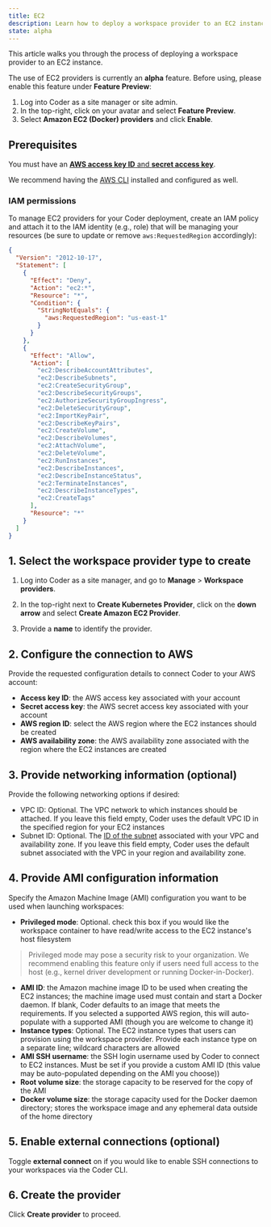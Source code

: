 ```yaml
---
title: EC2
description: Learn how to deploy a workspace provider to an EC2 instance.
state: alpha
---
```


This article walks you through the process of deploying a workspace provider to
an EC2 instance.

The use of EC2 providers is currently an **alpha** feature. Before using, please
enable this feature under **Feature Preview**:

1. Log into Coder as a site manager or site admin.
1. In the top-right, click on your avatar and select **Feature Preview**.
1. Select **Amazon EC2 (Docker) providers** and click **Enable**.

## Prerequisites

You must have an
[**AWS access key ID** and **secret access key**](https://docs.aws.amazon.com/general/latest/gr/aws-sec-cred-types.html#access-keys-and-secret-access-keys).

We recommend having the [AWS CLI](https://aws.amazon.com/cli/) installed and
configured as well.

### IAM permissions

To manage EC2 providers for your Coder deployment, create an IAM policy and
attach it to the IAM identity (e.g., role) that will be managing your resources
(be sure to update or remove `aws:RequestedRegion` accordingly):

```json
{
  "Version": "2012-10-17",
  "Statement": [
    {
      "Effect": "Deny",
      "Action": "ec2:*",
      "Resource": "*",
      "Condition": {
        "StringNotEquals": {
          "aws:RequestedRegion": "us-east-1"
        }
      }
    },
    {
      "Effect": "Allow",
      "Action": [
        "ec2:DescribeAccountAttributes",
        "ec2:DescribeSubnets",
        "ec2:CreateSecurityGroup",
        "ec2:DescribeSecurityGroups",
        "ec2:AuthorizeSecurityGroupIngress",
        "ec2:DeleteSecurityGroup",
        "ec2:ImportKeyPair",
        "ec2:DescribeKeyPairs",
        "ec2:CreateVolume",
        "ec2:DescribeVolumes",
        "ec2:AttachVolume",
        "ec2:DeleteVolume",
        "ec2:RunInstances",
        "ec2:DescribeInstances",
        "ec2:DescribeInstanceStatus",
        "ec2:TerminateInstances",
        "ec2:DescribeInstanceTypes",
        "ec2:CreateTags"
      ],
      "Resource": "*"
    }
  ]
}
```

## 1. Select the workspace provider type to create

1. Log into Coder as a site manager, and go to **Manage** > **Workspace
   providers**.

1. In the top-right next to **Create Kubernetes Provider**, click on the **down
   arrow** and select **Create Amazon EC2 Provider**.

1. Provide a **name** to identify the provider.

## 2. Configure the connection to AWS

Provide the requested configuration details to connect Coder to your AWS
account:

- **Access key ID**: the AWS access key associated with your account
- **Secret access key**: the AWS secret access key associated with your account
- **AWS region ID**: select the AWS region where the EC2 instances should be
  created
- **AWS availability zone**: the AWS availability zone associated with the
  region where the EC2 instances are created

## 3. Provide networking information (optional)

Provide the following networking options if desired:

- VPC ID: Optional. The VPC network to which instances should be attached. If
  you leave this field empty, Coder uses the default VPC ID in the specified
  region for your EC2 instances
- Subnet ID: Optional. The
  [ID of the subnet](https://docs.aws.amazon.com/managedservices/latest/userguide/find-subnet.html)
  associated with your VPC and availability zone. If you leave this field empty,
  Coder uses the default subnet associated with the VPC in your region and
  availability zone.

## 4. Provide AMI configuration information

Specify the Amazon Machine Image (AMI) configuration you want to be used when
launching workspaces:

- **Privileged mode**: Optional. check this box if you would like the workspace
  container to have read/write access to the EC2 instance's host filesystem

> Privileged mode may pose a security risk to your organization. We recommend
> enabling this feature only if users need full access to the host (e.g., kernel
> driver development or running Docker-in-Docker).

- **AMI ID**: the Amazon machine image ID to be used when creating the EC2
  instances; the machine image used must contain and start a Docker daemon. If
  blank, Coder defaults to an image that meets the requirements. If you selected
  a supported AWS region, this will auto-populate with a supported AMI (though
  you are welcome to change it)
- **Instance types**: Optional. The EC2 instance types that users can provision
  using the workspace provider. Provide each instance type on a separate line;
  wildcard characters are allowed
- **AMI SSH username**: the SSH login username used by Coder to connect to EC2
  instances. Must be set if you provide a custom AMI ID (this value may be
  auto-populated depending on the AMI you choose))
- **Root volume size**: the storage capacity to be reserved for the copy of the
  AMI
- **Docker volume size**: the storage capacity used for the Docker daemon
  directory; stores the workspace image and any ephemeral data outside of the
  home directory

## 5. Enable external connections (optional)

Toggle **external connect** on if you would like to enable SSH connections to
your workspaces via the Coder CLI.

## 6. Create the provider

Click **Create provider** to proceed.
